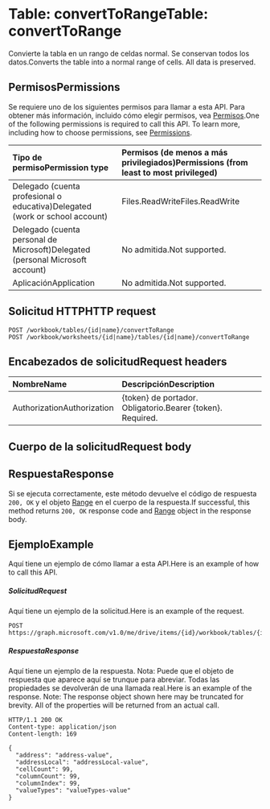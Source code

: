# <a name="table-converttorange"></a><span data-ttu-id="0be13-101">Table: convertToRange</span><span class="sxs-lookup"><span data-stu-id="0be13-101">Table: convertToRange</span></span>

<span data-ttu-id="0be13-p101">Convierte la tabla en un rango de celdas normal. Se conservan todos los datos.</span><span class="sxs-lookup"><span data-stu-id="0be13-p101">Converts the table into a normal range of cells. All data is preserved.</span></span>
## <a name="permissions"></a><span data-ttu-id="0be13-104">Permisos</span><span class="sxs-lookup"><span data-stu-id="0be13-104">Permissions</span></span>
<span data-ttu-id="0be13-p102">Se requiere uno de los siguientes permisos para llamar a esta API. Para obtener más información, incluido cómo elegir permisos, vea [Permisos](../../../concepts/permissions_reference.md).</span><span class="sxs-lookup"><span data-stu-id="0be13-p102">One of the following permissions is required to call this API. To learn more, including how to choose permissions, see [Permissions](../../../concepts/permissions_reference.md).</span></span>

|<span data-ttu-id="0be13-107">Tipo de permiso</span><span class="sxs-lookup"><span data-stu-id="0be13-107">Permission type</span></span>      | <span data-ttu-id="0be13-108">Permisos (de menos a más privilegiados)</span><span class="sxs-lookup"><span data-stu-id="0be13-108">Permissions (from least to most privileged)</span></span>              |
|:--------------------|:---------------------------------------------------------|
|<span data-ttu-id="0be13-109">Delegado (cuenta profesional o educativa)</span><span class="sxs-lookup"><span data-stu-id="0be13-109">Delegated (work or school account)</span></span> | <span data-ttu-id="0be13-110">Files.ReadWrite</span><span class="sxs-lookup"><span data-stu-id="0be13-110">Files.ReadWrite</span></span>    |
|<span data-ttu-id="0be13-111">Delegado (cuenta personal de Microsoft)</span><span class="sxs-lookup"><span data-stu-id="0be13-111">Delegated (personal Microsoft account)</span></span> | <span data-ttu-id="0be13-112">No admitida.</span><span class="sxs-lookup"><span data-stu-id="0be13-112">Not supported.</span></span>    |
|<span data-ttu-id="0be13-113">Aplicación</span><span class="sxs-lookup"><span data-stu-id="0be13-113">Application</span></span> | <span data-ttu-id="0be13-114">No admitida.</span><span class="sxs-lookup"><span data-stu-id="0be13-114">Not supported.</span></span> |

## <a name="http-request"></a><span data-ttu-id="0be13-115">Solicitud HTTP</span><span class="sxs-lookup"><span data-stu-id="0be13-115">HTTP request</span></span>
<!-- { "blockType": "ignored" } -->
```http
POST /workbook/tables/{id|name}/convertToRange
POST /workbook/worksheets/{id|name}/tables/{id|name}/convertToRange

```
## <a name="request-headers"></a><span data-ttu-id="0be13-116">Encabezados de solicitud</span><span class="sxs-lookup"><span data-stu-id="0be13-116">Request headers</span></span>
| <span data-ttu-id="0be13-117">Nombre</span><span class="sxs-lookup"><span data-stu-id="0be13-117">Name</span></span>       | <span data-ttu-id="0be13-118">Descripción</span><span class="sxs-lookup"><span data-stu-id="0be13-118">Description</span></span>|
|:---------------|:----------|
| <span data-ttu-id="0be13-119">Authorization</span><span class="sxs-lookup"><span data-stu-id="0be13-119">Authorization</span></span>  | <span data-ttu-id="0be13-p103">{token} de portador. Obligatorio.</span><span class="sxs-lookup"><span data-stu-id="0be13-p103">Bearer {token}. Required.</span></span> |

## <a name="request-body"></a><span data-ttu-id="0be13-122">Cuerpo de la solicitud</span><span class="sxs-lookup"><span data-stu-id="0be13-122">Request body</span></span>

## <a name="response"></a><span data-ttu-id="0be13-123">Respuesta</span><span class="sxs-lookup"><span data-stu-id="0be13-123">Response</span></span>

<span data-ttu-id="0be13-124">Si se ejecuta correctamente, este método devuelve el código de respuesta `200, OK` y el objeto [Range](../resources/range.md) en el cuerpo de la respuesta.</span><span class="sxs-lookup"><span data-stu-id="0be13-124">If successful, this method returns `200, OK` response code and [Range](../resources/range.md) object in the response body.</span></span>

## <a name="example"></a><span data-ttu-id="0be13-125">Ejemplo</span><span class="sxs-lookup"><span data-stu-id="0be13-125">Example</span></span>
<span data-ttu-id="0be13-126">Aquí tiene un ejemplo de cómo llamar a esta API.</span><span class="sxs-lookup"><span data-stu-id="0be13-126">Here is an example of how to call this API.</span></span>
##### <a name="request"></a><span data-ttu-id="0be13-127">Solicitud</span><span class="sxs-lookup"><span data-stu-id="0be13-127">Request</span></span>
<span data-ttu-id="0be13-128">Aquí tiene un ejemplo de la solicitud.</span><span class="sxs-lookup"><span data-stu-id="0be13-128">Here is an example of the request.</span></span>
<!-- {
  "blockType": "request",
  "name": "table_converttorange"
}-->
```http
POST https://graph.microsoft.com/v1.0/me/drive/items/{id}/workbook/tables/{id|name}/convertToRange
```

##### <a name="response"></a><span data-ttu-id="0be13-129">Respuesta</span><span class="sxs-lookup"><span data-stu-id="0be13-129">Response</span></span>
<span data-ttu-id="0be13-p104">Aquí tiene un ejemplo de la respuesta. Nota: Puede que el objeto de respuesta que aparece aquí se trunque para abreviar. Todas las propiedades se devolverán de una llamada real.</span><span class="sxs-lookup"><span data-stu-id="0be13-p104">Here is an example of the response. Note: The response object shown here may be truncated for brevity. All of the properties will be returned from an actual call.</span></span>
<!-- {
  "blockType": "response",
  "truncated": true,
  "@odata.type": "microsoft.graph.range"
} -->
```http
HTTP/1.1 200 OK
Content-type: application/json
Content-length: 169

{
  "address": "address-value",
  "addressLocal": "addressLocal-value",
  "cellCount": 99,
  "columnCount": 99,
  "columnIndex": 99,
  "valueTypes": "valueTypes-value"
}
```

<!-- uuid: 8fcb5dbc-d5aa-4681-8e31-b001d5168d79
2015-10-25 14:57:30 UTC -->
<!-- {
  "type": "#page.annotation",
  "description": "Table: convertToRange",
  "keywords": "",
  "section": "documentation",
  "tocPath": ""
}-->